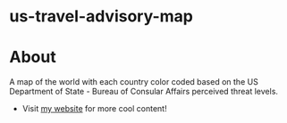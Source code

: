# us-travel-advisory-map

# About
A map of the world with each country color coded based on the US Department of State - Bureau of Consular Affairs perceived threat levels.

* Visit [my website](https://jrquick.com) for more cool content!
